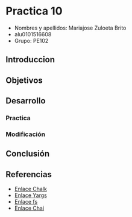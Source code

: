 # Practica 10

<!-- <p align="center">
  <a href="https://coveralls.io/github/ULL-ESIT-INF-DSI-2324/ull-esit-inf-dsi-23-24-prct09-filesystem-magic-app-majozb?branch=main">
    <img src="https://coveralls.io/repos/github/ULL-ESIT-INF-DSI-2324/ull-esit-inf-dsi-23-24-prct09-filesystem-magic-app-majozb/badge.svg?branch=main">
  </a>
  <a href="https://github.com/ULL-ESIT-INF-DSI-2324/ull-esit-inf-dsi-23-24-prct09-filesystem-magic-app-majozb/actions/workflows/node.js.yml">
    <img src="https://github.com/ULL-ESIT-INF-DSI-2324/ull-esit-inf-dsi-23-24-prct09-filesystem-magic-app-majozb/actions/workflows/node.js.yml/badge.svg">
  </a>
  <a href="https://sonarcloud.io/summary/new_code?id=ULL-ESIT-INF-DSI-2324_ull-esit-inf-dsi-23-24-prct09-filesystem-magic-app-majozb">
    <img src="https://sonarcloud.io/api/project_badges/measure?project=ULL-ESIT-INF-DSI-2324_ull-esit-inf-dsi-23-24-prct09-filesystem-magic-app-majozb&metric=alert_status">
  </a>
</p> -->

- Nombres y apellidos: Mariajose Zuloeta Brito
- alu0101516608
- Grupo: PE102

## Introduccion


## Objetivos


## Desarrollo
### Practica

### Modificación 

## Conclusión

## Referencias
- [Enlace Chalk](https://www.npmjs.com/package/chalk)
- [Enlace Yargs](https://www.npmjs.com/package/yargs)
- [Enlace fs](https://nodejs.org/docs/latest/api/fs.html)
- [Enlace Chai](https://www.chaijs.com/)